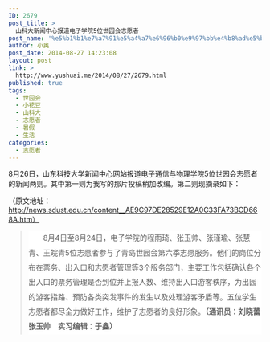 ```yaml
---
ID: 2679
post_title: >
  山科大新闻中心报道电子学院5位世园会志愿者
post_name: '%e5%b1%b1%e7%a7%91%e5%a4%a7%e6%96%b0%e9%97%bb%e4%b8%ad%e5%bf%83%e7%bd%91%e7%ab%99%e6%8a%a5%e9%81%93%e7%94%b5%e5%ad%90%e5%ad%a6%e9%99%a25%e4%bd%8d%e4%b8%96%e5%9b%ad%e4%bc%9a%e5%bf%97%e6%84%bf%e8%80%85'
author: 小奥
post_date: 2014-08-27 14:23:08
layout: post
link: >
  http://www.yushuai.me/2014/08/27/2679.html
published: true
tags:
  - 世园会
  - 小花豆
  - 山科大
  - 志愿者
  - 暑假
  - 生活
categories:
  - 志愿者
---
```

8月26日，山东科技大学新闻中心网站报道电子通信与物理学院5位世园会志愿者的新闻两则。其中第一则为我写的那片投稿稍加改编。第二则现摘录如下：

（原文地址：http://news.sdust.edu.cn/content__AE9C97DE28529E12A0C33FA73BCD668A.htm）
<blockquote>
<div style="background: white; line-height: 200%; text-indent: 22pt; -ms-text-justify: inter-ideograph;"><span style="line-height: 200%; font-size: 11pt;">8</span><span style="line-height: 200%; font-size: 11pt;">月4日至8月24日，电子学院的程雨琦、张玉帅、张瑾瑜、张慧青、王皖青5位志愿者参与了青岛世园会第六季志愿服务。他们的岗位分布在票务、出入口和志愿者管理等3个服务部门，主要工作包括确认各个出入口的票务管理是否到位并上报人数、维持出入口游客秩序，为出园的游客指路、预防各类突发事件的发生以及处理游客矛盾等。五位学生志愿者都尽全力做好工作，维护了志愿者的良好形象。<b>（通讯员：刘晓蕾 张玉帅　实习编辑：于鑫）</b></span></div></blockquote>
